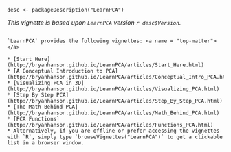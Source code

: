
<!-- ======================================================================= -->
```{r, echo = FALSE}
desc <- packageDescription("LearnPCA")
```

*This vignette is based upon `LearnPCA` version `r desc$Version`.*

```{block, type = "top-matter", echo = TRUE}

`LearnPCA` provides the following vignettes: <a name = "top-matter"></a>

* [Start Here](http://bryanhanson.github.io/LearnPCA/articles/Start_Here.html)
* [A Conceptual Introduction to PCA](http://bryanhanson.github.io/LearnPCA/articles/Conceptual_Intro_PCA.html)
* [Visualizing PCA in 3D](http://bryanhanson.github.io/LearnPCA/articles/Visualizing_PCA.html)
* [Step By Step PCA](http://bryanhanson.github.io/LearnPCA/articles/Step_By_Step_PCA.html)
* [The Math Behind PCA](http://bryanhanson.github.io/LearnPCA/articles/Math_Behind_PCA.html)
* [PCA Functions](http://bryanhanson.github.io/LearnPCA/articles/Functions_PCA.html)
* Alternatively, if you are offline or prefer accessing the vignettes with `R`, simply type `browseVignettes("LearnPCA")` to get a clickable list in a browser window.
```
<!-- ======================================================================= -->
